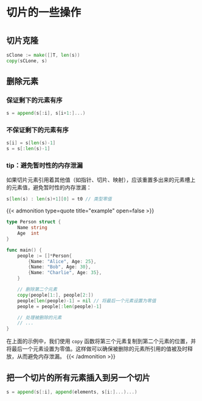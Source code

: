 # 切片的一些操作

<!--more-->
#

## 切片克隆

```go
sClone := make([]T, len(s))
copy(sCLone, s)
```

## 删除元素

### 保证剩下的元素有序
```go
s = append(s[:i], s[i+1:]...)
```

### 不保证剩下的元素有序
```go
s[i] = s[len(s)-1]
s = s[:len(s)-1]
```

### tip：避免暂时性的内存泄漏

如果切片元素引用着其他值（如指针、切片、映射），应该重置多出来的元素槽上的元素值，避免暂时性的内存泄漏：
```go
s[len(s) : len(s)+1][0] = t0 // 类型零值
```

{{< admonition type=quote title="example" open=false >}}
```go
type Person struct {
    Name string
    Age  int
}

func main() {
    people := []*Person{
        {Name: "Alice", Age: 25},
        {Name: "Bob", Age: 30},
        {Name: "Charlie", Age: 35},
    }

    // 删除第二个元素
    copy(people[1:], people[2:])
    people[len(people)-1] = nil // 将最后一个元素设置为零值
    people = people[:len(people)-1]

    // 处理被删除的元素
    // ...
}
```

在上面的示例中，我们使用 `copy` 函数将第三个元素复制到第二个元素的位置，并将最后一个元素设置为零值。这样做可以确保被删除的元素所引用的值被及时释放，从而避免内存泄漏。
{{< /admonition >}}

## 把一个切片的所有元素插入到另一个切片
```go
s = append(s[:i], append(elements, s[i:]...)...)
```
